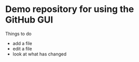# Demo repository for using the GitHub GUI

Things to do
* add a file
* edit a file
* look at what has changed
